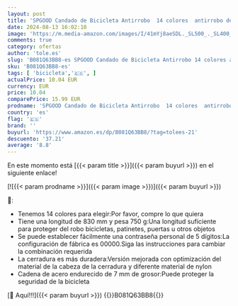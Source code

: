 ```yaml
---
layout: post
title: 'SPGOOD Candado de Bicicleta Antirrobo  14 colores  antirrobo de combinación de 5 dígitos Candado utilizado para bicicletas  motocicletas  puertas Negro '
date: 2024-08-13 16:02:10
image: 'https://m.media-amazon.com/images/I/41mYj8aeSDL._SL500_._SL400_.jpg'
comments: true
category: ofertas
author: 'tole.es'
slug: 'B081Q63BB8-es SPGOOD Candado de Bicicleta Antirrobo 14 colores antirrobo...'
sku: 'B081Q63BB8-es'
tags: [ 'bicicleta','🇪🇸', ]
actualPrice: 10.04 EUR
currency: EUR
price: 10.04
comparePrice: 15.99 EUR
prodname: 'SPGOOD Candado de Bicicleta Antirrobo  14 colores  antirrobo de combinación de 5 dígitos Candado utilizado para bicicletas  motocicletas  puertas Negro '
country: 'es'
flag: '🇪🇸'
brand: ''
buyurl: 'https://www.amazon.es/dp/B081Q63BB8/?tag=tolees-21'
descuento: '37.21'
average: '8.8'
---
```


En este momento está [{{< param title >}}]({{< param buyurl >}}) en el siguiente enlace!

[![{{< param prodname >}}]({{< param image >}})]({{< param buyurl >}})

🔎:

- Tenemos 14 colores para elegir:Por favor, compre lo que quiera
- Tiene una longitud de 830 mm y pesa 750 g:Una longitud suficiente para proteger del robo bicicletas, patinetes, puertas u otros objetos
- Se puede establecer fácilmente una contraseña personal de 5 dígitos:La configuración de fábrica es 00000.Siga las instrucciones para cambiar la combinación requerida
- La cerradura es más duradera:Versión mejorada con optimización del material de la cabeza de la cerradura y diferente material de nylon
- Cadena de acero endurecido de 7 mm de grosor:Puede proteger la seguridad de la bicicleta

[🛒 Aquí!!!]({{< param buyurl >}})
{{<world>}}B081Q63BB8{{</world>}}
